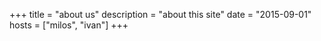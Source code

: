 +++
title = "about us"
description = "about this site"
date = "2015-09-01"
hosts = ["milos", "ivan"]
+++
